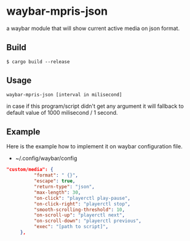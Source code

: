 # waybar-mpris-json
a waybar module that will show current active media on json format.

## Build
``` shell
$ cargo build --release
```

## Usage
```
waybar-mpris-json [interval in milisecond]
```
in case if this program/script didn't get any argument it will fallback to default value of 1000 milisecond / 1 second.

## Example
Here is the example how to implement it on waybar configuration file.

- ~/.config/waybar/config
``` json
"custom/media": {
    	  "format": " {}",
    	  "escape": true,
          "return-type": "json",
          "max-length": 30,
          "on-click": "playerctl play-pause",
          "on-click-right": "playerctl stop",
          "smooth-scrolling-threshold": 10,
          "on-scroll-up": "playerctl next",
          "on-scroll-down": "playerctl previous",
          "exec": "[path to script]",
     },
```
